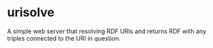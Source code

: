 # urisolve

A simple web server that resolving RDF URIs and returns RDF with any triples
connected to the URI in question.
